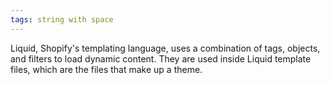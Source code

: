 ```yaml
---
tags: string with space
---
```

Liquid, Shopify's templating language, uses a combination of tags, objects, and filters to load dynamic content. They are used inside Liquid template files, which are the files that make up a theme.
